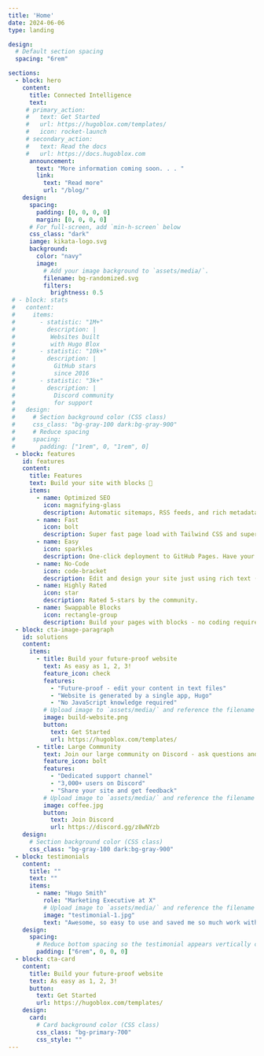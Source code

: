 ```yaml
---
title: 'Home'
date: 2024-06-06
type: landing

design:
  # Default section spacing
  spacing: "6rem"

sections:
  - block: hero
    content:
      title: Connected Intelligence
      text: 
     # primary_action:
     #   text: Get Started
     #   url: https://hugoblox.com/templates/
     #   icon: rocket-launch
     # secondary_action:
     #   text: Read the docs
     #   url: https://docs.hugoblox.com
      announcement:
        text: "More information coming soon. . . "
        link:
          text: "Read more"
          url: "/blog/"
    design:
      spacing:
        padding: [0, 0, 0, 0]
        margin: [0, 0, 0, 0]
      # For full-screen, add `min-h-screen` below
      css_class: "dark"
      iamge: kikata-logo.svg
      background:
        color: "navy"
        image:
          # Add your image background to `assets/media/`.
          filename: bg-randomized.svg
          filters:
            brightness: 0.5
 # - block: stats
 #   content:
 #     items:
 #       - statistic: "1M+"
 #         description: |
 #          Websites built  
 #          with Hugo Blox
 #       - statistic: "10k+"
 #         description: |
 #           GitHub stars  
 #           since 2016
 #       - statistic: "3k+"
 #         description: |
 #           Discord community  
 #           for support
 #   design:
 #     # Section background color (CSS class)
 #     css_class: "bg-gray-100 dark:bg-gray-900"
 #     # Reduce spacing
 #     spacing:
 #       padding: ["1rem", 0, "1rem", 0]
  - block: features
    id: features
    content:
      title: Features
      text: Build your site with blocks 🧱
      items:
        - name: Optimized SEO
          icon: magnifying-glass
          description: Automatic sitemaps, RSS feeds, and rich metadata take the pain out of SEO and syndication.
        - name: Fast
          icon: bolt
          description: Super fast page load with Tailwind CSS and super fast site building with Hugo.
        - name: Easy
          icon: sparkles
          description: One-click deployment to GitHub Pages. Have your new website live within 5 minutes!
        - name: No-Code
          icon: code-bracket
          description: Edit and design your site just using rich text (Markdown) and configurable YAML parameters.
        - name: Highly Rated
          icon: star
          description: Rated 5-stars by the community.
        - name: Swappable Blocks
          icon: rectangle-group
          description: Build your pages with blocks - no coding required!
  - block: cta-image-paragraph
    id: solutions
    content:
      items:
        - title: Build your future-proof website
          text: As easy as 1, 2, 3!
          feature_icon: check
          features:
            - "Future-proof - edit your content in text files"
            - "Website is generated by a single app, Hugo"
            - "No JavaScript knowledge required"
          # Upload image to `assets/media/` and reference the filename here
          image: build-website.png
          button:
            text: Get Started
            url: https://hugoblox.com/templates/
        - title: Large Community
          text: Join our large community on Discord - ask questions and get live responses
          feature_icon: bolt
          features:
            - "Dedicated support channel"
            - "3,000+ users on Discord"
            - "Share your site and get feedback"
          # Upload image to `assets/media/` and reference the filename here
          image: coffee.jpg
          button:
            text: Join Discord
            url: https://discord.gg/z8wNYzb
    design:
      # Section background color (CSS class)
      css_class: "bg-gray-100 dark:bg-gray-900"
  - block: testimonials
    content:
      title: ""
      text: ""
      items:
        - name: "Hugo Smith"
          role: "Marketing Executive at X"
          # Upload image to `assets/media/` and reference the filename here
          image: "testimonial-1.jpg"
          text: "Awesome, so easy to use and saved me so much work with the swappable pre-designed sections!"
    design:
      spacing:
        # Reduce bottom spacing so the testimonial appears vertically centered between sections
        padding: ["6rem", 0, 0, 0]
  - block: cta-card
    content:
      title: Build your future-proof website
      text: As easy as 1, 2, 3!
      button:
        text: Get Started
        url: https://hugoblox.com/templates/
    design:
      card:
        # Card background color (CSS class)
        css_class: "bg-primary-700"
        css_style: ""
---
```


